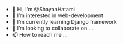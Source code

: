 - 👋 Hi, I’m @ShayanHatami
- 👀 I’m interested in web-development
- 🌱 I’m currently learning Django framework
- 💞️ I’m looking to collaborate on ...
- 📫 How to reach me ...

<!---
ShayanHatami/ShayanHatami is a ✨ special ✨ repository because its `README.md` (this file) appears on your GitHub profile.
You can click the Preview link to take a look at your changes.
--->
